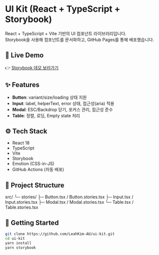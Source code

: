 # UI Kit (React + TypeScript + Storybook)

React + TypeScript + Vite 기반의 UI 컴포넌트 라이브러리입니다.  
Storybook을 사용해 컴포넌트를 문서화하고, GitHub Pages를 통해 배포했습니다.

## 📖 Live Demo
👉 [Storybook 데모 보러가기](https://LeahKim-AU.github.io/ui-kit/)

## ✨ Features
- **Button**: variant/size/loading 상태 지원
- **Input**: label, helperText, error 상태, 접근성(aria) 적용
- **Modal**: ESC/Backdrop 닫기, 포커스 관리, 접근성 준수
- **Table**: 정렬, 로딩, Empty state 처리

## ⚙️ Tech Stack
- React 18
- TypeScript
- Vite
- Storybook
- Emotion (CSS-in-JS)
- GitHub Actions (자동 배포)

## 📂 Project Structure
src/
└─ stories/
├─ Button.tsx / Button.stories.tsx
├─ Input.tsx / Input.stories.tsx
├─ Modal.tsx / Modal.stories.tsx
└─ Table.tsx / Table.stories.tsx


## 🚀 Getting Started
```bash
git clone https://github.com/LeahKim-AU/ui-kit.git
cd ui-kit
yarn install
yarn storybook
```